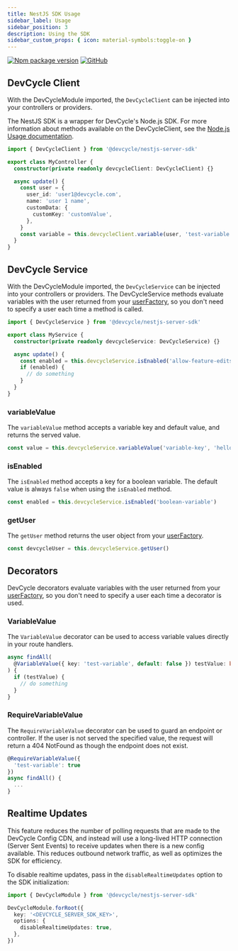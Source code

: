 ```yaml
---
title: NestJS SDK Usage
sidebar_label: Usage
sidebar_position: 3
description: Using the SDK
sidebar_custom_props: { icon: material-symbols:toggle-on }
---
```


[![Npm package version](https://badgen.net/npm/v/@devcycle/nestjs-server-sdk)](https://www.npmjs.com/package/@devcycle/nestjs-server-sdk)
[![GitHub](https://img.shields.io/github/stars/devcyclehq/js-sdks.svg?style=social&label=Star&maxAge=2592000)](https://github.com/devcyclehq/js-sdks)

## DevCycle Client

[//]: # 'wizard-evaluate-start'

With the DevCycleModule imported, the `DevCycleClient` can be injected into your controllers or providers.

The NestJS SDK is a wrapper for DevCycle's Node.js SDK. For more information about methods available on the DevCycleClient, see the [Node.js Usage documentation](/sdk/server-side-sdks/node/node-usage).

```typescript
import { DevCycleClient } from '@devcycle/nestjs-server-sdk'

export class MyController {
  constructor(private readonly devcycleClient: DevCycleClient) {}

  async update() {
    const user = {
      user_id: 'user1@devcycle.com',
      name: 'user 1 name',
      customData: {
        customKey: 'customValue',
      },
    }
    const variable = this.devcycleClient.variable(user, 'test-variable', false)
  }
}
```

[//]: # 'wizard-evaluate-end'

## DevCycle Service

With the DevCycleModule imported, the `DevCycleService` can be injected into your controllers or providers. The DevCycleService methods evaluate variables with the user returned from your [userFactory](/sdk/server-side-sdks/nestjs/nestjs-gettingstarted#user-factory), so you don't need to specify a user each time a method is called.

```typescript
import { DevCycleService } from '@devcycle/nestjs-server-sdk'

export class MyService {
  constructor(private readonly devcycleService: DevCycleService) {}

  async update() {
    const enabled = this.devcycleService.isEnabled('allow-feature-edits')
    if (enabled) {
      // do something
    }
  }
}
```

### variableValue

The `variableValue` method accepts a variable key and default value, and returns the served value.

```typescript
const value = this.devcycleService.variableValue('variable-key', 'hello world')
```

### isEnabled

The `isEnabled` method accepts a key for a boolean variable. The default value is always `false` when using the `isEnabled` method.

```typescript
const enabled = this.devcycleService.isEnabled('boolean-variable')
```

### getUser

The `getUser` method returns the user object from your [userFactory](/sdk/server-side-sdks/nestjs/nestjs-gettingstarted#user-factory).

```typescript
const devcycleUser = this.devcycleService.getUser()
```

## Decorators

DevCycle decorators evaluate variables with the user returned from your [userFactory](/sdk/server-side-sdks/nestjs/nestjs-gettingstarted#user-factory), so you don't need to specify a user each time a decorator is used.

### VariableValue

The `VariableValue` decorator can be used to access variable values directly in your route handlers.

```typescript
async findAll(
  @VariableValue({ key: 'test-variable', default: false }) testValue: boolean,
) {
  if (testValue) {
    // do something
  }
}
```

### RequireVariableValue

The `RequireVariableValue` decorator can be used to guard an endpoint or controller.
If the user is not served the specified value, the request will return a 404 NotFound as though the endpoint does not exist.

```typescript
@RequireVariableValue({
  'test-variable': true
})
async findAll() {
  ...
}
```

## Realtime Updates

This feature reduces the number of polling requests that are made to the DevCycle Config CDN, and instead will
use a long-lived HTTP connection (Server Sent Events) to receive updates when there is a new config available.
This reduces outbound network traffic, as well as optimizes the SDK for efficiency.

To disable realtime updates, pass in the `disableRealtimeUpdates` option to the SDK initialization:

```typescript
import { DevCycleModule } from '@devcycle/nestjs-server-sdk'

DevCycleModule.forRoot({
  key: '<DEVCYCLE_SERVER_SDK_KEY>',
  options: {
    disableRealtimeUpdates: true,
  },
})
```
